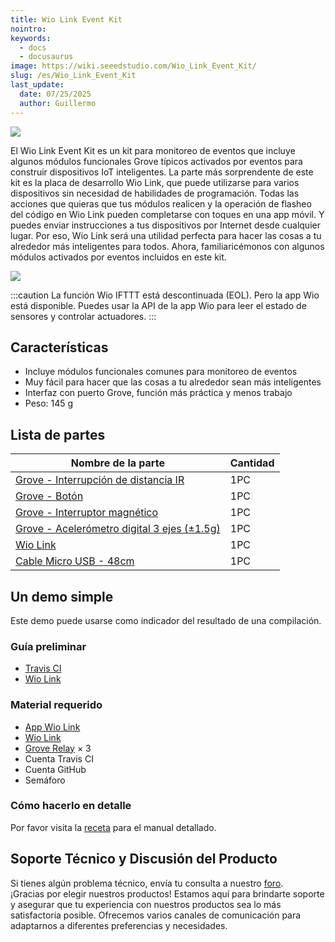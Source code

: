 ```yaml
---
title: Wio Link Event Kit
nointro:
keywords:
  - docs
  - docusaurus
image: https://wiki.seeedstudio.com/Wio_Link_Event_Kit/
slug: /es/Wio_Link_Event_Kit
last_update:
  date: 07/25/2025
  author: Guillermo
---
```


![](https://files.seeedstudio.com/wiki/Wio_Link_Event_Kit/img/Wio_Link_Event_Kit_product_view_1200_s.jpg)

El Wio Link Event Kit es un kit para monitoreo de eventos que incluye algunos módulos funcionales Grove típicos activados por eventos para construir dispositivos IoT inteligentes. La parte más sorprendente de este kit es la placa de desarrollo Wio Link, que puede utilizarse para varios dispositivos sin necesidad de habilidades de programación. Todas las acciones que quieras que tus módulos realicen y la operación de flasheo del código en Wio Link pueden completarse con toques en una app móvil. Y puedes enviar instrucciones a tus dispositivos por Internet desde cualquier lugar. Por eso, Wio Link será una utilidad perfecta para hacer las cosas a tu alrededor más inteligentes para todos. Ahora, familiaricémonos con algunos módulos activados por eventos incluidos en este kit.

[![](https://files.seeedstudio.com/wiki/common/Get_One_Now_Banner.png)](https://www.seeedstudio.com/depot/Wio-Link-Event-Kit-p-2611.html)

:::caution
     La función Wio IFTTT está descontinuada (EOL). Pero la app Wio está disponible. Puedes usar la API de la app Wio para leer el estado de sensores y controlar actuadores.
:::

Características
--------

- Incluye módulos funcionales comunes para monitoreo de eventos  
- Muy fácil para hacer que las cosas a tu alrededor sean más inteligentes  
- Interfaz con puerto Grove, función más práctica y menos trabajo  
- Peso: 145 g  

Lista de partes
----------

| Nombre de la parte                                                                                                 | Cantidad |
|-------------------------------------------------------------------------------------------------------------------|----------|
| [Grove - Interrupción de distancia IR](/Grove-Digital_Distance_Interrupter_0.5_to_5cm-GP2Y0D805Z0F)                | 1PC      |
| [Grove - Botón](/Grove-Button/)                                                                                   | 1PC      |
| [Grove - Interruptor magnético](https://www.seeedstudio.com/Grove-Magnetic-Switch.html?queryID=d18ad991c05de7f74bbabc475ad4f905&objectID=1827&indexName=bazaar_retailer_products) | 1PC      |
| [Grove - Acelerómetro digital 3 ejes (±1.5g)](/Grove-3-Axis_Digital_Accelerometer-1.5g/)                          | 1PC      |
| [Wio Link](/Wio_Link/)                                                                                            | 1PC      |
| [Cable Micro USB - 48cm](https://www.seeedstudio.com/Micro-USB-Cable-48cm-p-1475.html?queryID=a8b80828fdcd52ad1ae49daa5ed97191&objectID=1405&indexName=bazaar_retailer_products) | 1PC      |

Un demo simple
-------------

Este demo puede usarse como indicador del resultado de una compilación.

### Guía preliminar

- [Travis CI](https://travis-ci.org/)  
- [Wio Link](/Wio_Link/)

### Material requerido

- [App Wio Link](https://www.seeedstudio.com/Wio-Link-Event-Kit-p-2611.html?queryID=3ab174447ce3813d2105c3db0e9e783a&objectID=537&indexName=bazaar_retailer_products)  
- [Wio Link](/Wio_Link/)  
- [Grove Relay](https://www.seeedstudio.com/Grove-Relay.html?queryID=f15824e61eef2f0aa449144b0da3587c&objectID=1804&indexName=bazaar_retailer_products) × 3  
- Cuenta Travis CI  
- Cuenta GitHub  
- Semáforo  

### Cómo hacerlo en detalle

Por favor visita la [receta](https://www.seeedstudio.com/recipe/1068-traffic-light-indicates-travis-ci-compiled-results.html) para el manual detallado.

<!-- Este archivo Markdown fue creado desde https://www.seeedstudio.com/wiki/Wio_Link_Event_Kit -->

## Soporte Técnico y Discusión del Producto
Si tienes algún problema técnico, envía tu consulta a nuestro [foro](http://forum.seeedstudio.com/).  
¡Gracias por elegir nuestros productos! Estamos aquí para brindarte soporte y asegurar que tu experiencia con nuestros productos sea lo más satisfactoria posible. Ofrecemos varios canales de comunicación para adaptarnos a diferentes preferencias y necesidades.

<div class="button_tech_support_container">
<a href="https://forum.seeedstudio.com/" class="button_forum"></a> 
<a href="https://www.seeedstudio.com/contacts" class="button_email"></a>
</div>

<div class="button_tech_support_container">
<a href="https://discord.gg/eWkprNDMU7" class="button_discord"></a> 
<a href="https://github.com/Seeed-Studio/wiki-documents/discussions/69" class="button_discussion"></a>
</div>